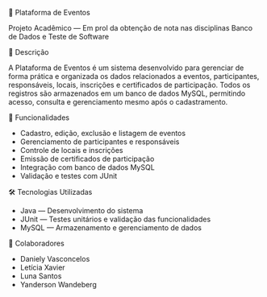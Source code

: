 📅 Plataforma de Eventos

Projeto Acadêmico — Em prol da obtenção de nota nas disciplinas Banco de Dados e Teste de Software

📖 Descrição

A Plataforma de Eventos é um sistema desenvolvido para gerenciar de forma prática e organizada os dados relacionados a eventos, participantes, responsáveis, locais, inscrições e certificados de participação.
Todos os registros são armazenados em um banco de dados MySQL, permitindo acesso, consulta e gerenciamento mesmo após o cadastramento.

🚀 Funcionalidades

- Cadastro, edição, exclusão e listagem de eventos
- Gerenciamento de participantes e responsáveis
- Controle de locais e inscrições
- Emissão de certificados de participação
- Integração com banco de dados MySQL
- Validação e testes com JUnit

🛠 Tecnologias Utilizadas

- Java — Desenvolvimento do sistema
- JUnit — Testes unitários e validação das funcionalidades
- MySQL — Armazenamento e gerenciamento de dados

👥 Colaboradores

- Daniely Vasconcelos
- Letícia Xavier
- Luna Santos
- Yanderson Wandeberg
